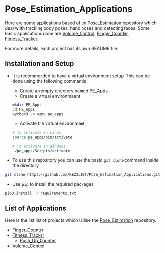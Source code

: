 # Pose_Estimation_Applications
Here are some applications based of on [Pose_Estimation](https://github.com/REZ3LIET/Pose_Estimations) repository which deal wiith tracking body poses, hand poses and detecting faces. Some basic applications done are [Volume_Control](./Volume_Control/), [Finger_Counter](./Finger_Counter/), [Fitness_Tracker](./Fitness_Tracker/).

For more details, each project has its own README file.

## Installation and Setup
- It is recommended to have a virtual environment setup. This can be done using the following commands
    - Create an empty directory named PE_Apps
    - Create a virtual environmaent
    ```bash
    mkdir PE_Apps
    cd PE_Apps
    python3 -m venv pe_apps
    ```
    - Activate the virtual environment
    ```bash
    # To activate in Linux
    source pe_apps/bin/activate

    # To activate in Windows
    ./pe_apps/Scripts/activate
    ```

- To use this repository you can use the basic `git clone` command inside the directory  
```bash
git clone https://github.com/REZ3LIET/Pose_Estimation_Applications.git
```

- Use `pip` to install the required packages
```bash
pip3 install -r requirements.txt
```
## List of Applications

Here is the list list of projects which utilise the [Pose_Estimation](https://github.com/REZ3LIET/Pose_Estimations) repository.
- [Finger_Counter](./Finger_Counter/)
- [Fitness_Tracker](./Fitness_Tracker/)
    - [Push_Up_Counter](./Fitness_Tracker/Push_Up_Counter/)
- [Volume_Control](./Volume_Control/)
